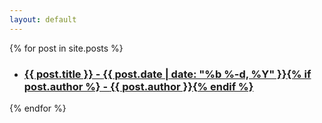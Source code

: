 ```yaml
---
layout: default
---
```


{% for post in site.posts %}
<ul>
    <li><a href="{{ post.url | relative_url }}"><h3>{{ post.title }} - <time datetime="{{ post.date | date_to_xmlschema }}" itemprop="datePublished">{{ post.date | date: "%b %-d, %Y" }}</time>{% if post.author %} - <span itemprop="author" itemscope itemtype="http://schema.org/Person"><span itemprop="name">{{ post.author }}</span></span>{% endif %}</h3></a>
    </li>
</ul>
{% endfor %}
